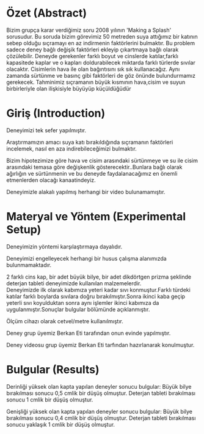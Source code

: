 

# Özet (Abstract)
 Bizim grupça karar verdiğimiz soru 2008 yılının 'Making a Splash' sorusudur. Bu soruda bizim görevimiz 50 metreden suya attığımız bir katının sebep olduğu sıçramayı en az indirmenin faktörlerini bulmaktır. Bu problem sadece deney bağlı değişik faktörleri ekleyip çıkartmaya bağlı olarak çözülebilir. Deneyde gerekenler farklı boyut ve cinslerde katılar,farklı kapasitede kaplar ve o kapları doldurabilecek miktarda farklı türlerde sıvılar olacaktır. Cisimlerin hava ile olan bağıntısını sık sık kullanacağız. Aynı zamanda sürtünme ve basınç gibi faktörleri de göz önünde bulundurmamız gerekecek. Tahminimiz sıçramanın büyük kısmının hava,cisim ve suyun birbirleriyle olan ilişkisiyle büyüyüp küçüldüğüdür
# Giriş (Introduction)
Deneyimizi tek sefer yapılmıştır.

Araştırmamızın amacı suya katı bırakıldığında sıçramanın faktörleri incelemek, nasıl en aza indirebileceğimizi bulmaktır. 

Bizim hipotezimize göre hava ve cisim arasındaki sürtünmeye ve su ile cisim arasındaki temasa göre değişkenlik gösterecektir..Bunlara bağlı olarak ağırlığın ve  sürtünmenin ve  bu deneyde faydalanacağımız en önemli etmenlerden olacağı kanaatindeyiz.

Deneyimizle alakalı yapılmış herhangi bir video bulunamamıştır.

# Materyal ve Yöntem (Experimental Setup)                                                                                                 
Deneyimizin yöntemi karşılaştırmaya dayalıdır.

Deneyimizi engelleyecek herhangi bir husus çalışma alanımızda bulunmamaktadır.

2 farklı cins kap, bir adet büyük bilye, bir adet dikdörtgen prizma şeklinde deterjan tableti deneyimizde kullanılan malzemelerdir.       
Deneyimizde ilk olarak kabımıza yeteri kadar sıvı konmuştur.Farklı türdeki katılar farklı boylarda sıvılara doğru bırakılmıştır.Sonra ikinci kaba geçip yeterli sıvı koyulduktan sonra aynı işlemler ikinci kabımıza da uygulanmıştır.Sonuçlar bulgular bölümünde açıklanmıştır.

Ölçüm cihazı olarak cetvel/metre kullanılmıştır.

Deney grup üyemiz Berkan Eti tarafından onun evinde yapılmıştır.

Deney videosu grup üyemiz Berkan Eti tarfından hazırlanarak konulmuştur.
# Bulgular (Results)
 Derinliği yüksek olan kapta yapılan deneyler sonucu bulgular:
 Büyük bilye bırakılması sonucu 0,5 cmlik bir düşüş olmuştur.
 Deterjan tableti bırakılması sonucu 1 cmlik bir düşüş olmuştur.
 
 Genişliği yüksek olan kapta yapılan deneyler sonucu bulgular:
 Büyük bilye bırakılması sonucu 0,4 cmlik bir düşüş olmuştur.
 Deterjan tableti bırakılması sonucu yaklaşık 1 cmlik bir düşüş olmuştur.
 



